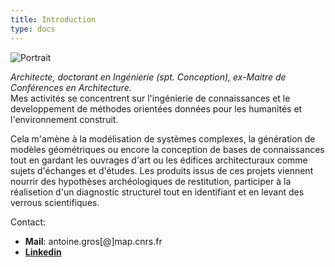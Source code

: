 ```yaml
---
title: Introduction
type: docs
---
```


![Portrait](/portraitAG.jpg)


*Architecte, doctorant en Ingénierie (spt. Conception), ex-Maitre de Conférences en Architecture.*\
Mes activités se concentrent sur l'ingénierie de connaissances et le developpement de méthodes orientées données pour les humanités et l'environnement construit.

Cela m'amène à la modélisation de systèmes complexes, la génération de modèles géométriques ou encore la conception de bases de connaissances tout en gardant les ouvrages d'art ou les édifices architecturaux comme sujets d'échanges et d'études. Les produits issus de ces projets viennent nourrir des hypothèses archéologiques de restitution, participer à la réalisetion d'un diagnostic structurel tout en identifiant et en levant des verrous scientifiques.

Contact:
+ **Mail**: antoine.gros[@]map.cnrs.fr
+ [**Linkedin**](https://www.linkedin.com/in/antoine-gros-225425147/)